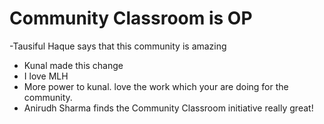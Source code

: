
# Community Classroom is OP
-Tausiful Haque says that this community is amazing
- Kunal made this change
- I love MLH
- More power to kunal. love the work which your are doing for the community.
- Anirudh Sharma finds the Community Classroom initiative really great!
